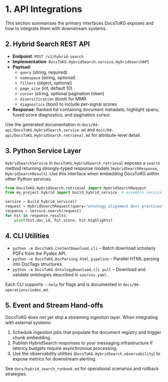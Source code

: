 # 1. API Integrations

This section summarises the primary interfaces DocsToKG exposes and how to integrate
them with downstream systems.

## 2. Hybrid Search REST API

- **Endpoint**: `POST /v1/hybrid-search`
- **Implementation**: `DocsToKG.HybridSearch.service.HybridSearchAPI`
- **Payload**:
  - `query` (string, required)
  - `namespace` (string, optional)
  - `filters` (object, optional)
  - `page_size` (int, default 10)
  - `cursor` (string, optional pagination token)
  - `diversification` (bool) for MMR
  - `diagnostics` (bool) to include per-signal scores
- **Response**: Ranked list containing document metadata, highlight spans, fused score
  diagnostics, and pagination cursor.

Use the generated documentation in `docs/04-api/DocsToKG.HybridSearch.service.md` and `docs/04-api/DocsToKG.HybridSearch.retrieval.md` for attribute-level detail.

## 3. Python Service Layer

`HybridSearchService` in `DocsToKG.HybridSearch.retrieval` exposes a `search` method
returning strongly-typed response models (`HybridSearchResponse`, `HybridSearchResult`).
Use this interface when embedding DocsToKG within other Python services.

```python
from DocsToKG.HybridSearch.retrieval import HybridSearchRequest
from my_project.hybrid import build_hybrid_service  # assemble service per docs/06-operations/index.md

service = build_hybrid_service()
request = HybridSearchRequest(query="ontology alignment best practices", page_size=5)
response = service.search(request)
for hit in response.results:
    print(hit.doc_id, hit.score, hit.highlights)
```

## 4. CLI Utilities

- `python -m DocsToKG.ContentDownload.cli` – Batch download scholarly PDFs from the Pyalex API.
- `python -m DocsToKG.DocParsing.html_pipeline` – Parallel HTML parsing into DocTags structures.
- `python -m DocsToKG.OntologyDownload.cli pull` – Download and validate ontologies described in `sources.yaml`.

Each CLI supports `--help` for flags and is documented in `docs/06-operations/index.md`.

## 5. Event and Stream Hand-offs

DocsToKG does not yet ship a streaming ingestion layer. When integrating with external
systems:

1. Schedule ingestion jobs that populate the document registry and trigger chunk embedding.
2. Publish HybridSearch responses to your messaging infrastructure if latency budgets require asynchronous processing.
3. Use the observability utilities (`DocsToKG.HybridSearch.observability`) to expose metrics for downstream alerting.

See `docs/hybrid_search_runbook.md` for operational scenarios and rollback strategies.
